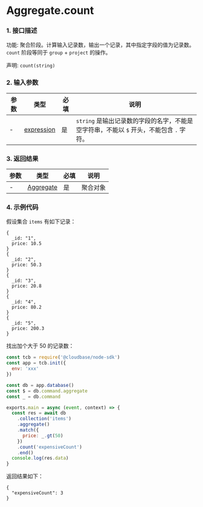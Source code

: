 # Aggregate.count

### 1. 接口描述

功能: 聚合阶段。计算输入记录数，输出一个记录，其中指定字段的值为记录数。`count` 阶段等同于 `group` + `project` 的操作。

声明: `count(string)`

### 2. 输入参数

| 参数 | 类型                           | 必填 | 说明                                                                                    |
| ---- | ------------------------------ | ---- | --------------------------------------------------------------------------------------- |
| -    | [expression](../expression.md) | 是   | `string` 是输出记录数的字段的名字，不能是空字符串，不能以 `$` 开头，不能包含 `.` 字符。 |

### 3. 返回结果

| 参数 | 类型                         | 必填 | 说明     |
| ---- | ---------------------------- | ---- | -------- |
| -    | [Aggregate](../aggregate.md) | 是   | 聚合对象 |

### 4. 示例代码

假设集合 `items` 有如下记录：

```
{
  _id: "1",
  price: 10.5
}
{
  _id: "2",
  price: 50.3
}
{
  _id: "3",
  price: 20.8
}
{
  _id: "4",
  price: 80.2
}
{
  _id: "5",
  price: 200.3
}
```

找出加个大于 50 的记录数：

```js
const tcb = require('@cloudbase/node-sdk')
const app = tcb.init({
  env: 'xxx'
})

const db = app.database()
const $ = db.command.aggregate
const _ = db.command

exports.main = async (event, context) => {
  const res = await db
    .collection('items')
    .aggregate()
    .match({
      price: _.gt(50)
    })
    .count('expensiveCount')
    .end()
  console.log(res.data)
}
```

返回结果如下：

```
{
  "expensiveCount": 3
}
```
